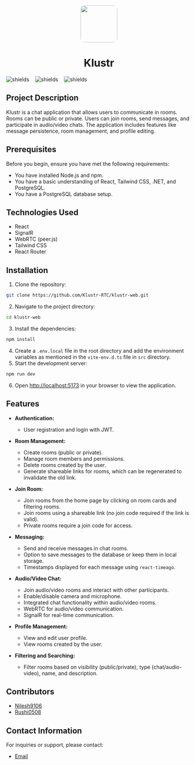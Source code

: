 <div align="center">
  <img src="https://klustr.netlify.app/tweeps.png" width="100px" style="border-radius:10px;" align="center" >
  <h1>Klustr</h1>
  <div align="center" style="display:flex; gap:16px;">
    <img src="https://img.shields.io/github/languages/top/Klustr-RTC/klustr-web" alt="shields">
    <img src="https://img.shields.io/github/forks/Klustr-RTC/klustr-web" alt="shields">
    <img src="https://img.shields.io/github/stars/Klustr-RTC/klustr-web" alt="shields">
  </div>
</div>

## Project Description

Klustr is a chat application that allows users to communicate in rooms. Rooms can be public or private. Users can join rooms, send messages, and participate in audio/video chats. The application includes features like message persistence, room management, and profile editing.

## Prerequisites

Before you begin, ensure you have met the following requirements:

- You have installed Node.js and npm.
- You have a basic understanding of React, Tailwind CSS, .NET, and PostgreSQL.
- You have a PostgreSQL database setup.

## Technologies Used

- React
- SignalR
- WebRTC (peer.js)
- Tailwind CSS
- React Router

## Installation

1. Clone the repository:

```sh
git clone https://github.com/Klustr-RTC/klustr-web.git
```

2. Navigate to the project directory:

```sh
cd klustr-web
```

3. Install the dependencies:

```sh
npm install
```

4. Create a `.env.local` file in the root directory and add the environment variables as mentioned in the `vite-env.d.ts` file in `src` directory.
5. Start the development server:

```sh
npm run dev
```

6. Open [http://localhost:5173](http://localhost:5173) in your browser to view the application.

## Features

- **Authentication:**

  - User registration and login with JWT.

- **Room Management:**

  - Create rooms (public or private).
  - Manage room members and permissions.
  - Delete rooms created by the user.
  - Generate shareable links for rooms, which can be regenerated to invalidate the old link.

- **Join Room:**

  - Join rooms from the home page by clicking on room cards and filtering rooms.
  - Join rooms using a shareable link (no join code required if the link is valid).
  - Private rooms require a join code for access.

- **Messaging:**

  - Send and receive messages in chat rooms.
  - Option to save messages to the database or keep them in local storage.
  - Timestamps displayed for each message using `react-timeago`.

- **Audio/Video Chat:**

  - Join audio/video rooms and interact with other participants.
  - Enable/disable camera and microphone.
  - Integrated chat functionality within audio/video rooms.
  - WebRTC for audio/video communication.
  - SignalR for real-time communication.

- **Profile Management:**

  - View and edit user profile.
  - View rooms created by the user.

- **Filtering and Searching:**
  - Filter rooms based on visibility (public/private), type (chat/audio-video), name, and description.

## Contributors

- [Nilesh9106](https://github.com/Nilesh9106)
- [Rushi0508](https://github.com/Rushi0508)

## Contact Information

For inquiries or support, please contact:

- [Email](mailto:nileshdarji28200@gmail.com)
